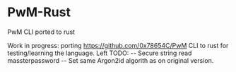 # PwM-Rust
PwM CLI ported to rust

Work in progress: porting https://github.com/0x78654C/PwM CLI to rust for testing/learning the language.
Left TODO:
 -- Secure string read massterpassword
 -- Set same Argon2id algorith as on original version.
